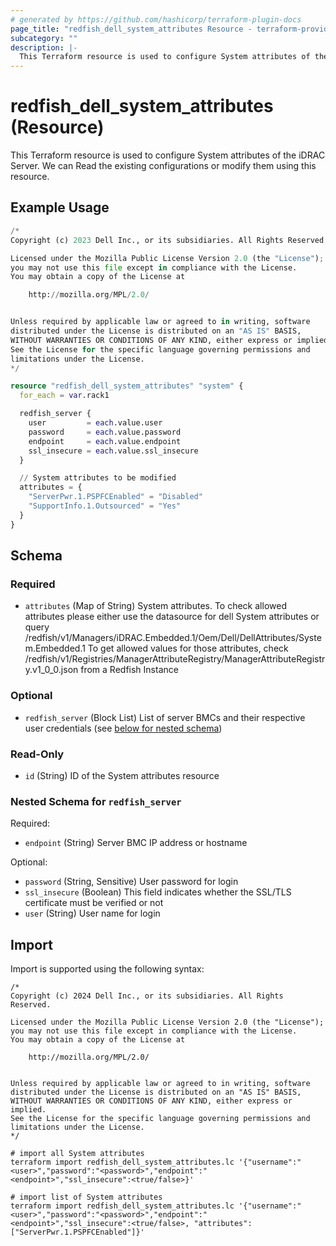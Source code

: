```yaml
---
# generated by https://github.com/hashicorp/terraform-plugin-docs
page_title: "redfish_dell_system_attributes Resource - terraform-provider-redfish"
subcategory: ""
description: |-
  This Terraform resource is used to configure System attributes of the iDRAC Server. We can Read the existing configurations or modify them using this resource.
---
```


# redfish_dell_system_attributes (Resource)

This Terraform resource is used to configure System attributes of the iDRAC Server. We can Read the existing configurations or modify them using this resource.

## Example Usage

```terraform
/*
Copyright (c) 2023 Dell Inc., or its subsidiaries. All Rights Reserved.

Licensed under the Mozilla Public License Version 2.0 (the "License");
you may not use this file except in compliance with the License.
You may obtain a copy of the License at

    http://mozilla.org/MPL/2.0/


Unless required by applicable law or agreed to in writing, software
distributed under the License is distributed on an "AS IS" BASIS,
WITHOUT WARRANTIES OR CONDITIONS OF ANY KIND, either express or implied.
See the License for the specific language governing permissions and
limitations under the License.
*/

resource "redfish_dell_system_attributes" "system" {
  for_each = var.rack1

  redfish_server {
    user         = each.value.user
    password     = each.value.password
    endpoint     = each.value.endpoint
    ssl_insecure = each.value.ssl_insecure
  }

  // System attributes to be modified
  attributes = {
    "ServerPwr.1.PSPFCEnabled" = "Disabled"
    "SupportInfo.1.Outsourced" = "Yes"
  }
}
```

<!-- schema generated by tfplugindocs -->
## Schema

### Required

- `attributes` (Map of String) System attributes. To check allowed attributes please either use the datasource for dell System attributes or query /redfish/v1/Managers/iDRAC.Embedded.1/Oem/Dell/DellAttributes/System.Embedded.1 To get allowed values for those attributes, check /redfish/v1/Registries/ManagerAttributeRegistry/ManagerAttributeRegistry.v1_0_0.json from a Redfish Instance

### Optional

- `redfish_server` (Block List) List of server BMCs and their respective user credentials (see [below for nested schema](#nestedblock--redfish_server))

### Read-Only

- `id` (String) ID of the System attributes resource

<a id="nestedblock--redfish_server"></a>
### Nested Schema for `redfish_server`

Required:

- `endpoint` (String) Server BMC IP address or hostname

Optional:

- `password` (String, Sensitive) User password for login
- `ssl_insecure` (Boolean) This field indicates whether the SSL/TLS certificate must be verified or not
- `user` (String) User name for login

## Import

Import is supported using the following syntax:

```shell
/*
Copyright (c) 2024 Dell Inc., or its subsidiaries. All Rights Reserved.

Licensed under the Mozilla Public License Version 2.0 (the "License");
you may not use this file except in compliance with the License.
You may obtain a copy of the License at

    http://mozilla.org/MPL/2.0/


Unless required by applicable law or agreed to in writing, software
distributed under the License is distributed on an "AS IS" BASIS,
WITHOUT WARRANTIES OR CONDITIONS OF ANY KIND, either express or implied.
See the License for the specific language governing permissions and
limitations under the License.
*/

# import all System attributes
terraform import redfish_dell_system_attributes.lc '{"username":"<user>","password":"<password>","endpoint":"<endpoint>","ssl_insecure":<true/false>}'

# import list of System attributes
terraform import redfish_dell_system_attributes.lc '{"username":"<user>","password":"<password>","endpoint":"<endpoint>","ssl_insecure":<true/false>, "attributes":["ServerPwr.1.PSPFCEnabled"]}'
```
